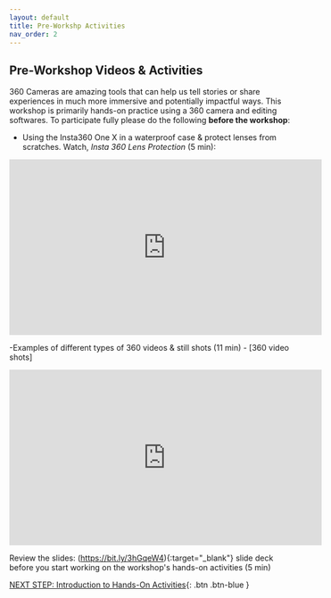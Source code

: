 ```yaml
---
layout: default
title: Pre-Workshp Activities
nav_order: 2
---
```

## Pre-Workshop Videos & Activities
360 Cameras are amazing tools that can help us tell stories or share experiences in much more immersive and potentially impactful ways. 
This workshop is primarily hands-on practice using a 360 camera and editing softwares. To participate fully please do the following **before the workshop**:

- Using the Insta360 One X in a waterproof case & protect lenses from scratches. Watch, _Insta 360 Lens Protection_ (5 min):
<iframe width="560" height="315" src="https://www.youtube.com/watch?v=PtQ7OoV5Eas" frameborder="0" allow="accelerometer; autoplay; clipboard-write; encrypted-media; gyroscope; picture-in-picture" allowfullscreen></iframe>

-Examples of different types of 360 videos & still shots (11 min) - [360 video shots]
<iframe width="560" height="315" src="https://www.youtube.com/watch?v=4dvZoSX9hiw" frameborder="0" allow="accelerometer; autoplay; clipboard-write; encrypted-media; gyroscope; picture-in-picture" allowfullscreen></iframe>

Review the slides: (https://bit.ly/3hGqeW4){:target="_blank"} slide deck before you start working on the workshop's hands-on activities (5 min)

[NEXT STEP: Introduction to Hands-On Activities](activities-intro.html){: .btn .btn-blue }
